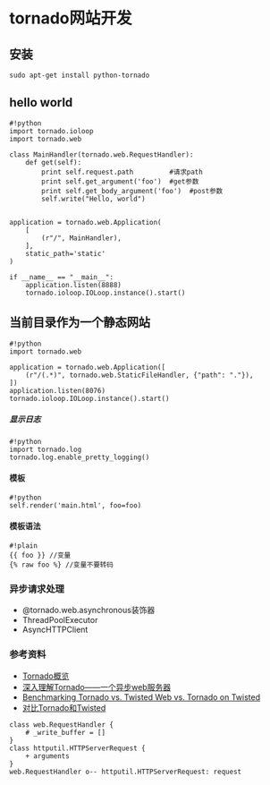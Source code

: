 # tornado网站开发

## 安装
`sudo apt-get install python-tornado`  

## hello world
```
#!python
import tornado.ioloop
import tornado.web

class MainHandler(tornado.web.RequestHandler):
    def get(self):
        print self.request.path         #请求path
        print self.get_argument('foo')  #get参数
        print self.get_body_argument('foo')  #post参数
        self.write("Hello, world")


application = tornado.web.Application(
    [
        (r"/", MainHandler),
    ],
    static_path='static'
)

if __name__ == "__main__":
    application.listen(8888)
    tornado.ioloop.IOLoop.instance().start()
```

## 当前目录作为一个静态网站
```
#!python
import tornado.web

application = tornado.web.Application([
    (r"/(.*)", tornado.web.StaticFileHandler, {"path": "."}),
])
application.listen(8076)
tornado.ioloop.IOLoop.instance().start()
```

##### 显示日志
```
#!python
import tornado.log
tornado.log.enable_pretty_logging()
```
#### 模板
```
#!python
self.render('main.html', foo=foo)
```


#### 模板语法
```
#!plain
{{ foo }} //变量
{% raw foo %} //变量不要转码
```

### 异步请求处理
* @tornado.web.asynchronous装饰器
* ThreadPoolExecutor
* AsyncHTTPClient

### 参考资料
* [Tornado概览](http://sebug.net/paper/books/tornado/)
* [深入理解Tornado——一个异步web服务器](http://www.cnblogs.com/yiwenshengmei/archive/2011/06/08/understanding_tornado.html)
* [Benchmarking Tornado vs. Twisted Web vs. Tornado on Twisted ](http://programmingzen.com/2009/09/13/benchmarking-tornado-vs-twisted-web-vs-tornado-on-twisted/)
* [对比Tornado和Twisted](http://blog.csdn.net/chenggong2dm/article/details/23344389)


```uml
class web.RequestHandler {
    # _write_buffer = []
}
class httputil.HTTPServerRequest {
    + arguments
}
web.RequestHandler o-- httputil.HTTPServerRequest: request
```